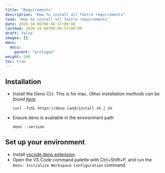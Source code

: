 ```yaml
---
title: "Requirements"
description: "How to install all fastro requirements"
lead: "How to install all fastro requirements"
date: 2020-10-06T08:48:57+00:00
lastmod: 2020-10-06T08:48:57+00:00
draft: false
images: []
menu:
  docs:
    parent: "prologue"
weight: 100
toc: true
---
```


## Installation

- Install the Deno CLI. This is for mac. *Other installation methods can be found [here](https://deno.land/manual@main/getting_started/installation).*

  ```shell
  curl -fsSL https://deno.land/install.sh | sh
  ```

- Ensure deno is available in the environment path

  ```shell
  deno --version
  ```


## Set up your environment

- Install [vscode deno extension](https://marketplace.visualstudio.com/items?itemName=denoland.vscode-deno).
- Open the VS Code command palette with Ctrl+Shift+P, and run the `Deno: Initialize Workspace Configuration` command.
